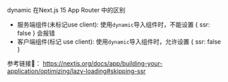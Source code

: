 dynamic 在Next.js 15 App Router 中的区别

- 服务端组件(未标记use client): 使用`dynamic`导入组件时，不能设置 { ssr: false } 会报错
- 客户端组件(标记 use client): 使用`dynamic`导入组件时，允许设置 { ssr: false }

参考链接🔗： https://nextjs.org/docs/app/building-your-application/optimizing/lazy-loading#skipping-ssr
